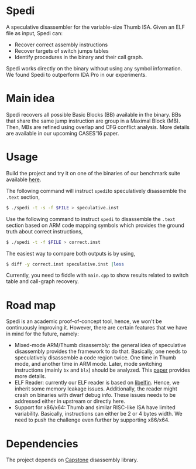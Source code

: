 # Spedi
A speculative disassembler for the variable-size Thumb ISA. Given an 
 ELF file as input, Spedi can:
  
  - Recover correct assembly instructions
  - Recover targets of switch jumps tables
  - Identify procedures in the binary and their call graph. 
  
Spedi works directly on the binary without using any symbol information. We found Spedi 
 to outperform IDA Pro in our experiments. 

# Main idea

Spedi recovers all possible Basic Blocks (BB) available in the binary. BBs that
 share the same jump instruction are group in a Maximal Block (MB). Then, MBs are refined
 using overlap and CFG conflict analysis. More details are available in our upcoming
 CASES'16 paper.


# Usage
Build the project and try it on one of the binaries of our benchmark suite
 available [here]. 

The following command will instruct `spedi`to speculatively disassemble 
 the `.text` section,

```sh
$ ./spedi -t -s -f $FILE > speculative.inst
```
Use the following command to instruct `spedi` to disassemble the `.text` section 
 based on ARM code mapping symbols which provides the ground truth about correct instructions,

```sh
$ ./spedi -t -f $FILE > correct.inst
```
The easiest way to compare both outputs is by using, 

```sh
$ diff -y correct.inst speculative.inst |less
```

Currently, you need to fiddle with `main.cpp` to show results related to 
 switch table and call-graph recovery.
 
# Road map

Spedi is an academic proof-of-concept tool, hence, we won't be continuously improving
  it. However, there are certain features that we have in mind for the future, namely:
  
  - Mixed-mode ARM/Thumb disassembly: the general idea of speculative disassembly provides 
    the framework to do that. Basically, one needs to speculatively disassemble a code region
    twice. One time in Thumb mode, and another time in ARM mode. Later, mode switching instructions
    (mainly `bx` and `blx`) should be analyzed. This [paper] provides more details.
  - ELF Reader: currently our ELF reader is based on [libelfin]. Hence, we inherit some memory leakage issues. 
   Additionally, the reader might crash on binaries with dwarf debug info. These issues needs to be 
   addressed either in upstream or directly here.
  - Support for x86/x64: Thumb and similar RISC-like ISA have limited variability. Basically, instructions can either
  be 2 or 4 bytes width. We need to push the challenge even further by supporting x86/x64. 
    
# Dependencies 

The project depends on [Capstone] disassembly library.              

  [Capstone]: <https://github.com/aquynh/capstone>
  [here]: <https://github.com/abenkhadra/cases16-benchmarks>
  [paper]: <http://dl.acm.org/citation.cfm?id=2555748>
  [libelfin]: <https://github.com/aclements/libelfin>
